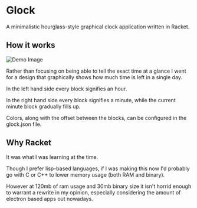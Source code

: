# Glock

A minimalistic hourglass-style graphical clock application written in Racket.

## How it works

![Demo Image](https://i.imgur.com/xUFuyZk.png)

Rather than focusing on being able to tell the exact time at a glance I went for a design that graphically shows how much time is left in a single day.

In the left hand side every block signifies an hour.

In the right hand side every block signifies a minute, while the current minute block gradually fills up.

Colors, along with the offset between the blocks, can be configured in the glock.json file.

## Why Racket

It was what I was learning at the time.

Though I prefer lisp-based languages, if I was making this now I'd probably go with C or C++ to lower memory usage (both RAM and binary).

However at 120mb of ram usage and 30mb binary size it isn't horrid enough to warrant a rewrite in my opinion, especially considering the amount of electron based apps out nowadays.



